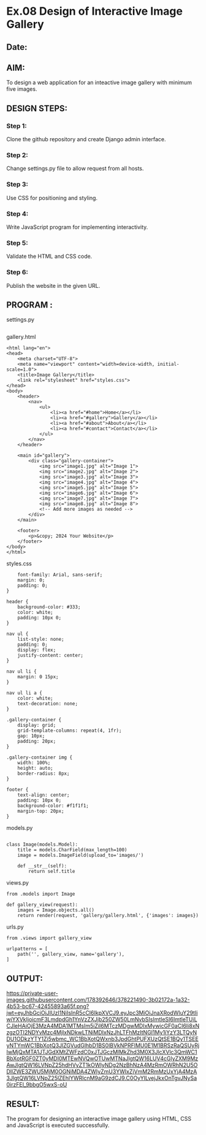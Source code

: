 # Ex.08 Design of Interactive Image Gallery
## Date:

## AIM:
To design a web application for an inteactive image gallery with minimum five images.

## DESIGN STEPS:

### Step 1:
Clone the github repository and create Django admin interface.

### Step 2:
Change settings.py file to allow request from all hosts.

### Step 3:
Use CSS for positioning and styling.

### Step 4:
Write JavaScript program for implementing interactivity.

### Step 5:
Validate the HTML and CSS code.

### Step 6:
Publish the website in the given URL.

## PROGRAM :
settings.py
```ALLOWED_HOSTS = ['*']
```

gallery.html
```<!DOCTYPE html>
<html lang="en">
<head>
    <meta charset="UTF-8">
    <meta name="viewport" content="width=device-width, initial-scale=1.0">
    <title>Image Gallery</title>
    <link rel="stylesheet" href="styles.css">
</head>
<body>
    <header>
        <nav>
            <ul>
                <li><a href="#home">Home</a></li>
                <li><a href="#gallery">Gallery</a></li>
                <li><a href="#about">About</a></li>
                <li><a href="#contact">Contact</a></li>
            </ul>
        </nav>
    </header>

    <main id="gallery">
        <div class="gallery-container">
            <img src="image1.jpg" alt="Image 1">
            <img src="image2.jpg" alt="Image 2">
            <img src="image3.jpg" alt="Image 3">
            <img src="image4.jpg" alt="Image 4">
            <img src="image5.jpg" alt="Image 5">
            <img src="image6.jpg" alt="Image 6">
            <img src="image7.jpg" alt="Image 7">
            <img src="image8.jpg" alt="Image 8">
            <!-- Add more images as needed -->
        </div>
    </main>

    <footer>
        <p>&copy; 2024 Your Website</p>
    </footer>
</body>
</html>

```
styles.css
```body {
    font-family: Arial, sans-serif;
    margin: 0;
    padding: 0;
}

header {
    background-color: #333;
    color: white;
    padding: 10px 0;
}

nav ul {
    list-style: none;
    padding: 0;
    display: flex;
    justify-content: center;
}

nav ul li {
    margin: 0 15px;
}

nav ul li a {
    color: white;
    text-decoration: none;
}

.gallery-container {
    display: grid;
    grid-template-columns: repeat(4, 1fr);
    gap: 10px;
    padding: 20px;
}

.gallery-container img {
    width: 100%;
    height: auto;
    border-radius: 8px;
}

footer {
    text-align: center;
    padding: 10px 0;
    background-color: #f1f1f1;
    margin-top: 20px;
}
```
models.py
```from django.db import models

class Image(models.Model):
    title = models.CharField(max_length=100)
    image = models.ImageField(upload_to='images/')

    def __str__(self):
        return self.title
```
views.py
```from django.shortcuts import render
from .models import Image

def gallery_view(request):
    images = Image.objects.all()
    return render(request, 'gallery/gallery.html', {'images': images})
```
urls.py
```from django.urls import path
from .views import gallery_view

urlpatterns = [
    path('', gallery_view, name='gallery'),
]
```


## OUTPUT:
https://private-user-images.githubusercontent.com/178392646/378221490-3b02172a-1a32-4b53-bc67-42455893a65f.png?jwt=eyJhbGciOiJIUzI1NiIsInR5cCI6IkpXVCJ9.eyJpc3MiOiJnaXRodWIuY29tIiwiYXVkIjoicmF3LmdpdGh1YnVzZXJjb250ZW50LmNvbSIsImtleSI6ImtleTUiLCJleHAiOjE3MzA4MDA1MTMsIm5iZiI6MTczMDgwMDIxMywicGF0aCI6Ii8xNzgzOTI2NDYvMzc4MjIxNDkwLTNiMDIxNzJhLTFhMzItNGI1My1iYzY3LTQyNDU1ODkzYTY1Zi5wbmc_WC1BbXotQWxnb3JpdGhtPUFXUzQtSE1BQy1TSEEyNTYmWC1BbXotQ3JlZGVudGlhbD1BS0lBVkNPRFlMU0E1M1BRSzRaQSUyRjIwMjQxMTA1JTJGdXMtZWFzdC0xJTJGczMlMkZhd3M0X3JlcXVlc3QmWC1BbXotRGF0ZT0yMDI0MTEwNVQwOTUwMTNaJlgtQW16LUV4cGlyZXM9MzAwJlgtQW16LVNpZ25hdHVyZT1kOWIyNDg2NzBhNzA4MzRmOWRhN2U5ODllZWE3ZWU5MjM0OGNiMDA4ZWIyZmU3YWIxZjVmM2RmMzUxYjA4MzA3JlgtQW16LVNpZ25lZEhlYWRlcnM9aG9zdCJ9.C0OyYILvejJkxOnTgvJNySa0irzFEl_9bbgO5wxS-oU

## RESULT:
The program for designing an interactive image gallery using HTML, CSS and JavaScript is executed successfully.
